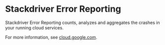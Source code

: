 # Stackdriver Error Reporting

Stackdriver Error Reporting counts, analyzes and aggregates the crashes in your running cloud services.

For more information, see [cloud.google.com](https://cloud.google.com/error-reporting/).
